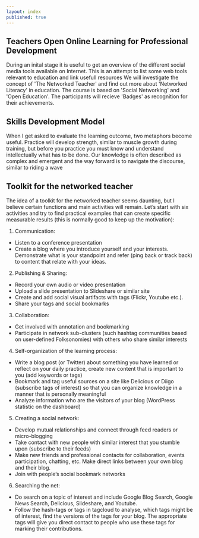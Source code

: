 ```yaml
---
layout: index
published: true
---
```


## Teachers Open Online Learning for Professional Development

During an inital stage it is useful to get an overview of the different social media tools available on Internet.  This is an attempt to list some web tools relevant to education and link usefull resources We will investigate the concept of 'The Networked Teacher' and find out more about 'Networked Literacy' in education.  The course is based on 'Social Networking' and 'Open Education'.  The participants will recieve 'Badges' as recognition for their achievements. 


## Skills Development Model

When I get asked to evaluate the learning outcome, two metaphors become useful.  Practice will develop strength, similar to muscle growth during training, but before you practice you must know and understand intellectually what has to be done.  Our knowledge is often described as complex and emergent and the way forward is to navigate the discourse, similar to riding a wave


## Toolkit for the networked teacher

The idea of a toolkit for the networked teacher seems daunting, but I believe certain functions and main activities will remain.  Let’s start with six activities and try to find practical examples that can create specific measurable results (this is normally good to keep up the motivation):

1. Communication:

- Listen to a conference presentation
- Create a blog where you introduce yourself and your interests.  Demonstrate what is your standpoint and refer (ping back or track back) to content that relate with your ideas.

2. Publishing & Sharing:

- Record your own audio or video presentation
- Upload a slide presentation to Slideshare or similar site
- Create and add social visual artifacts with tags (Flickr, Youtube etc.).
- Share your tags and social bookmarks 

3. Collaboration:

- Get involved with annotation and bookmarking
- Participate in network sub-clusters (such hashtag communities based on user-defined Folksonomies) with others who share similar interests 

4. Self-organization of the learning process:

- Write a blog post (or Twitter) about something you have learned or reflect on your daily practice, create new content that is important to you (add keywords or tags)
- Bookmark and tag useful sources on a site like Delicious or Diigo (subscribe tags of interest) so that you can organize knowledge in a manner that is personally meaningful
- Analyze information who are the visitors of your blog (WordPress statistic on the dashboard) 

5. Creating a social network:

- Develop mutual relationships and connect through feed readers or micro-blogging
- Take contact with new people with similar interest that you stumble upon (subscribe to their feeds)
- Make new friends and professional contacts for collaboration, events participation, chatting, etc.  Make direct links between your own blog and their blog.
- Join with people’s social bookmark networks

6. Searching the net:

- Do search on a topic of interest and include Google Blog Search, Google News Search, Delicious, Slideshare, and Youtube.
- Follow the hash-tags or tags in tagcloud to analyse, which tags might be of interest, find the versions of the tags for your blog. The appropriate tags will give you direct contact to people who use these tags for marking their contributions.

